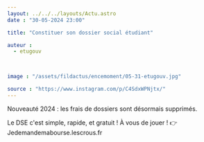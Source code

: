 ```yaml
---
layout: ../../../layouts/Actu.astro
date : "30-05-2024 23:00"

title: "Constituer son dossier social étudiant"

auteur :
  - etugouv 

 

image : "/assets/fildactus/encemoment/05-31-etugouv.jpg"

source : "https://www.instagram.com/p/C4SdxWPNjtx/"
---
```


Nouveauté 2024 : les frais de dossiers sont désormais supprimés.

Le DSE c'est simple, rapide, et gratuit ! À vous de jouer ! 👉 Jedemandemabourse.lescrous.fr